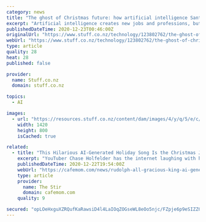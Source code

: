 ```yaml
---
category: news
title: "The ghost of Christmas future: how artificial intelligence Santa could destroy the world"
excerpt: "Artificial intelligence creates new jobs and professions, but it also destroys many old ones. What about journalism though? Our reporter, Miltiades Schmidt, wonders whether or not he too might one day be replaced by a robot."
publishedDateTime: 2020-12-23T00:46:00Z
originalUrl: "https://www.stuff.co.nz/technology/123802762/the-ghost-of-christmas-future-how-artificial-intelligence-santa-could-destroy-the-world"
webUrl: "https://www.stuff.co.nz/technology/123802762/the-ghost-of-christmas-future-how-artificial-intelligence-santa-could-destroy-the-world"
type: article
quality: 28
heat: 28
published: false

provider:
  name: Stuff.co.nz
  domain: stuff.co.nz

topics:
  - AI

images:
  - url: "https://resources.stuff.co.nz/content/dam/images/4/y/q/5/e/c/image.related.StuffLandscapeSixteenByNine.1420x800.21pitm.png/1608684322558.jpg"
    width: 1420
    height: 800
    isCached: true

related:
  - title: "This Hilarious AI-Generated Holiday Song Is the Christmas Jam We Didn't Know We Needed"
    excerpt: "YouTuber Chase Holfelder has the internet laughing with his AI-generated song, \"Rudolph, The All Gracious King,\" inspired by Mariah Carey's Christmas album."
    publishedDateTime: 2020-12-22T19:54:00Z
    webUrl: "https://cafemom.com/news/rudolph-all-gracious-king-ai-generated-christmas-song"
    type: article
    provider:
      name: The Stir
      domain: cafemom.com
    quality: 9

secured: "opLOeHxguXZRQufKaRawsiD4l4LaIOqZOGseWL8eOo5njc/FZpje6p9eSIZZGECkGNekZYdU/W7r1ytxh60oSCP0zpv0s9vBx6ECA8SlVdwW0YuPlyJ7vcYqgg3qI5o+VryT4rI3Im9WjqMZ2AWdXyfpwk+yAGJ0pyDFF+Z80qTm79KSzppwr8wj5C98jgZKyw9LReCdNvZDMW4LAJ7QrL0dO5M7DefikDN4GcAs9LSh9WFgqMWEz1x4npI8uK+nLzTToiFJAFU5xRo1OoEKgckbXoPlzruaYNxWYg3StQFuDPHgUYRNJY0BGPU7Tv0jGOR25aDNP0p7cVt26UfCK2f47LrbSiMbXhVGFJTpZmI=;0dNjXGJvyjV18w8FYs3tMg=="
---
```


